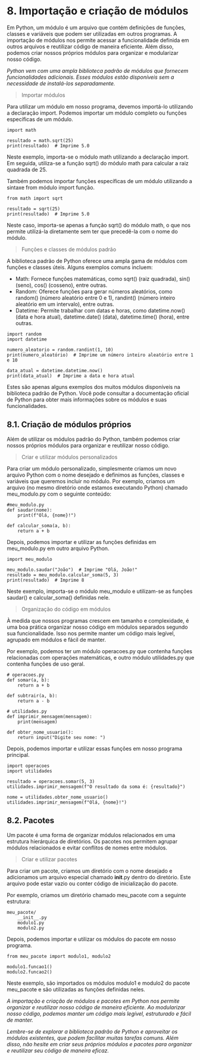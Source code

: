 # 8. Importação e criação de módulos

Em Python, um módulo é um arquivo que contém definições de funções, classes e variáveis que podem ser utilizadas em outros programas. A importação de módulos nos permite acessar a funcionalidade definida em outros arquivos e reutilizar código de maneira eficiente. Além disso, podemos criar nossos próprios módulos para organizar e modularizar nosso código.

*Python vem com uma ampla biblioteca padrão de módulos que fornecem funcionalidades adicionais. Esses módulos estão disponíveis sem a necessidade de instalá-los separadamente.*

> Importar módulos

Para utilizar um módulo em nosso programa, devemos importá-lo utilizando a declaração import. Podemos importar um módulo completo ou funções específicas de um módulo.

```
import math

resultado = math.sqrt(25)
print(resultado)  # Imprime 5.0
```

Neste exemplo, importa-se o módulo math utilizando a declaração import. Em seguida, utiliza-se a função sqrt() do módulo math para calcular a raiz quadrada de 25.

Também podemos importar funções específicas de um módulo utilizando a sintaxe from módulo import função.

```
from math import sqrt

resultado = sqrt(25)
print(resultado)  # Imprime 5.0
```

Neste caso, importa-se apenas a função sqrt() do módulo math, o que nos permite utilizá-la diretamente sem ter que precedê-la com o nome do módulo.

> Funções e classes de módulos padrão

A biblioteca padrão de Python oferece uma ampla gama de módulos com funções e classes úteis. Alguns exemplos comuns incluem:

- Math: Fornece funções matemáticas, como sqrt() (raiz quadrada), sin() (seno), cos() (cosseno), entre outras.
- Random: Oferece funções para gerar números aleatórios, como random() (número aleatório entre 0 e 1), randint() (número inteiro aleatório em um intervalo), entre outras.
- Datetime: Permite trabalhar com datas e horas, como datetime.now() (data e hora atual), datetime.date() (data), datetime.time() (hora), entre outras.


```
import random
import datetime

numero_aleatorio = random.randint(1, 10)
print(numero_aleatório)  # Imprime um número inteiro aleatório entre 1 e 10

data_atual = datetime.datetime.now()
print(data_atual)  # Imprime a data e hora atual
```

Estes são apenas alguns exemplos dos muitos módulos disponíveis na biblioteca padrão de Python. Você pode consultar a documentação oficial de Python para obter mais informações sobre os módulos e suas funcionalidades.

## 8.1. Criação de módulos próprios

Além de utilizar os módulos padrão do Python, também podemos criar nossos próprios módulos para organizar e reutilizar nosso código.

> Criar e utilizar módulos personalizados

Para criar um módulo personalizado, simplesmente criamos um novo arquivo Python com o nome desejado e definimos as funções, classes e variáveis que queremos incluir no módulo. Por exemplo, criamos um arquivo (no mesmo diretório onde estamos executando Python) chamado meu_modulo.py com o seguinte conteúdo:

```
#meu_modulo.py
def saudar(nome):
    print(f"Olá, {nome}!")

def calcular_soma(a, b):
    return a + b
```

Depois, podemos importar e utilizar as funções definidas em meu_modulo.py em outro arquivo Python.

```
import meu_modulo

meu_modulo.saudar("João")  # Imprime "Olá, João!"
resultado = meu_modulo.calcular_soma(5, 3)
print(resultado)  # Imprime 8
```

Neste exemplo, importa-se o módulo meu_modulo e utilizam-se as funções saudar() e calcular_soma() definidas nele.

> Organização do código em módulos

À medida que nossos programas crescem em tamanho e complexidade, é uma boa prática organizar nosso código em módulos separados segundo sua funcionalidade. Isso nos permite manter um código mais legível, agrupado em módulos e fácil de manter.

Por exemplo, podemos ter um módulo operacoes.py que contenha funções relacionadas com operações matemáticas, e outro módulo utilidades.py que contenha funções de uso geral.

```
# operacoes.py
def somar(a, b):
    return a + b

def subtrair(a, b):
    return a - b

# utilidades.py
def imprimir_mensagem(mensagem):
    print(mensagem)

def obter_nome_usuario():
    return input("Digite seu nome: ")
```

Depois, podemos importar e utilizar essas funções em nosso programa principal.

```
import operacoes
import utilidades

resultado = operacoes.somar(5, 3)
utilidades.imprimir_mensagem(f"O resultado da soma é: {resultado}")

nome = utilidades.obter_nome_usuario()
utilidades.imprimir_mensagem(f"Olá, {nome}!")
```

## 8.2. Pacotes

Um pacote é uma forma de organizar módulos relacionados em uma estrutura hierárquica de diretórios. Os pacotes nos permitem agrupar módulos relacionados e evitar conflitos de nomes entre módulos.

> Criar e utilizar pacotes

Para criar um pacote, criamos um diretório com o nome desejado e adicionamos um arquivo especial chamado __init__.py dentro do diretório. Este arquivo pode estar vazio ou conter código de inicialização do pacote.

Por exemplo, criamos um diretório chamado meu_pacote com a seguinte estrutura:

```
meu_pacote/
    __init__.py
    modulo1.py
    modulo2.py
```

Depois, podemos importar e utilizar os módulos do pacote em nosso programa.

```
from meu_pacote import modulo1, modulo2

modulo1.funcao1()
modulo2.funcao2()
```

Neste exemplo, são importados os módulos modulo1 e modulo2 do pacote meu_pacote e são utilizadas as funções definidas neles.

*A importação e criação de módulos e pacotes em Python nos permite organizar e reutilizar nosso código de maneira eficiente. Ao modularizar nosso código, podemos manter um código mais legível, estruturado e fácil de manter.*

*Lembre-se de explorar a biblioteca padrão de Python e aproveitar os módulos existentes, que podem facilitar muitas tarefas comuns. Além disso, não hesite em criar seus próprios módulos e pacotes para organizar e reutilizar seu código de maneira eficaz.*